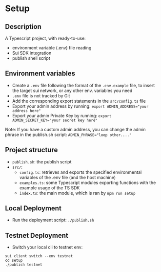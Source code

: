 # Setup

## Description

A Typescript project, with ready-to-use:

- environment variable (.env) file reading
- Sui SDK integration
- publish shell script

## Environment variables

- Create a `.env` file following the format of the `.env.example` file, to insert the target sui network, or any other env. variables you need
- `.env` file is not tracked by Git
- Add the corresponding export statements in the `src/config.ts` file
- Export your admin address by running: `export ADMIN_ADDRESS="your address here"`
- Export your admin Private Key by running: `export ADMIN_SECRET_KEY="your secret key here"`

Note: If you have a custom admin address, you can change the admin phrase in the publish.sh script: `ADMIN_PHRASE="loop other...."`

## Project structure

- `publish.sh`: the publish script
- `src/`:
  - `config.ts`: retrieves and exports the specified environmental variables of the .env file (and the host machine)
  - `examples.ts`: some Typescript modules exporting functions with the example usage of the TS SDK
  - `index.ts`: the main module, which is ran by `npm run setup`

## Local Deployment

- Run the deployment script: `./publish.sh`

## Testnet Deployment

- Switch your local cli to testnet env:

```shell
sui client switch --env testnet
cd setup
./publish testnet
```
